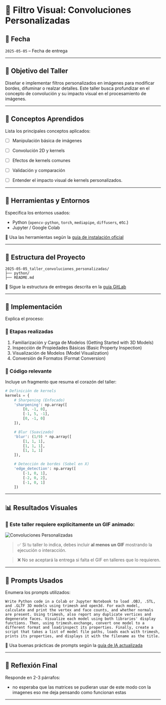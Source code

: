 # 🧪 Filtro Visual: Convoluciones Personalizadas

## 📅 Fecha
`2025-05-05` – Fecha de entrega 

---

## 🎯 Objetivo del Taller

Diseñar e implementar filtros personalizados en imágenes para modificar bordes, difuminar o realzar detalles. Este taller busca profundizar en el concepto de convolución y su impacto visual en el procesamiento de imágenes.

---

## 🧠 Conceptos Aprendidos

Lista los principales conceptos aplicados:

- [ ] Manipulación básica de imágenes
- [ ] Convolución 2D y kernels
- [ ] Efectos de kernels comunes
- [ ] Validación y comparación
- [ ] Entender el impacto visual de kernels personalizados.


---

## 🔧 Herramientas y Entornos

Especifica los entornos usados:

- Python (`opencv-python`, `torch`, `mediapipe`, `diffusers`, etc.)
- Jupyter / Google Colab

📌 Usa las herramientas según la [guía de instalación oficial](./guia_instalacion_entornos_visual.md)

---

## 📁 Estructura del Proyecto

```
2025-05-05_taller_convoluciones_personalizadas/
├── python/               
├── README.md
```

📎 Sigue la estructura de entregas descrita en la [guía GitLab](./guia_gitlab_computacion_visual.md)

---

## 🧪 Implementación

Explica el proceso:

### 🔹 Etapas realizadas
1. Familiarización y Carga de Modelos (Getting Started with 3D Models)
2. Inspección de Propiedades Básicas (Basic Property Inspection)
3. Visualización de Modelos (Model Visualization)
4. Conversión de Formatos (Format Conversion)

### 🔹 Código relevante

Incluye un fragmento que resuma el corazón del taller:

```python
# Definición de kernels
kernels = {
    # Sharpening (Enfocado)
    'sharpening': np.array([
        [0, -1, 0],
        [-1, 5, -1],
        [0, -1, 0]
    ]),

    # Blur (Suavizado)
    'blur': (1/9) * np.array([
        [1, 1, 1],
        [1, 1, 1],
        [1, 1, 1]
    ]),

    # Detección de bordes (Sobel en X)
    'edge_detection': np.array([
        [-1, 0, 1],
        [-2, 0, 2],
        [-1, 0, 1]
    ])
```

---

## 📊 Resultados Visuales

### 📌 Este taller **requiere explícitamente un GIF animado**:

![Convoluciones Personalizadas](python/Taller10Py.gif)

> ✅ Si tu taller lo indica, debes incluir **al menos un GIF** mostrando la ejecución o interacción.



> ❌ No se aceptará la entrega si falta el GIF en talleres que lo requieren.

---

## 🧩 Prompts Usados

Enumera los prompts utilizados:

```text
Write Python code in a Colab or Jupyter Notebook to load .OBJ, .STL, and .GLTF 3D models using trimesh and open3d. For each model, calculate and print the vertex and face counts, and whether normals are present. Using trimesh, also report any duplicate vertices and degenerate faces. Visualize each model using both libraries' display functions. Then, using trimesh.exchange, convert one model to a different format and load/inspect its properties. Finally, create a script that takes a list of model file paths, loads each with trimesh, prints its properties, and displays it with the filename as the title.
```

📎 Usa buenas prácticas de prompts según la [guía de IA actualizada](./guia_prompts_inteligencias_artificiales_actualizada.md)

---

## 💬 Reflexión Final

Responde en 2-3 párrafos:

- no esperaba que las matrices se pudieran usar de este modo con la imagenes eso me deja pensando como funcionan estas

---